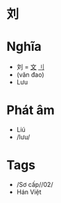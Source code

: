 # 刘

# Nghĩa
* 刘 = [文](文.md) [⺉](⺉.md)
* (văn đao)
* Lưu

# Phát âm
* Liú
*  /lưu/

# Tags
* /Sơ cấp//02/
*  Hán Việt

